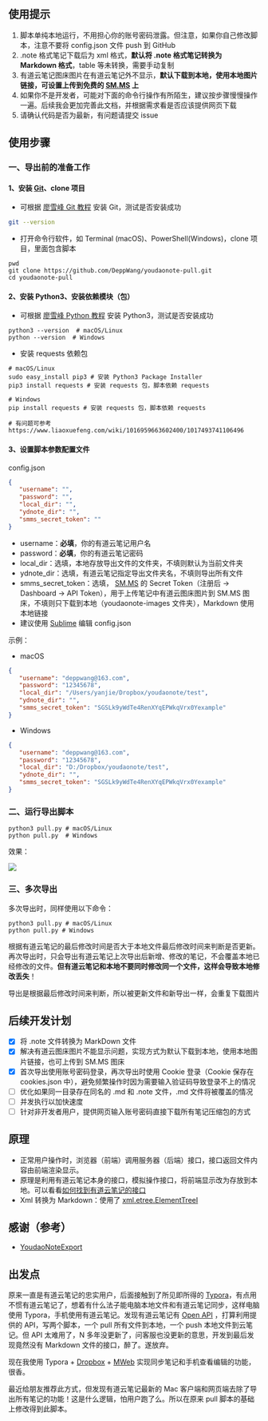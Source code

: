 ## 使用提示

1. 脚本单纯本地运行，不用担心你的账号密码泄露。但注意，如果你自己修改脚本，注意不要将 config.json 文件 push 到 GitHub
2. .note 格式笔记下载后为 xml 格式，**默认将 .note 格式笔记转换为 Markdown 格式**，table 等未转换，需要手动复制
3. 有道云笔记图床图片在有道云笔记外不显示，**默认下载到本地，使用本地图片链接，可设置上传到免费的 [SM.MS](https://sm.ms) 上**
4. 如果你不是开发者，可能对下面的命令行操作有所陌生，建议按步骤慢慢操作一遍。后续我会更加完善此文档，并根据需求看是否应该提供网页下载
6. 请确认代码是否为最新，有问题请提交 issue

## 使用步骤

<!--针对普通用户-->

### 一、导出前的准备工作

#### 1、安装  [Git](https://git-scm.com/downloads)、clone 项目

- 可根据 [廖雪峰 Git 教程](https://www.liaoxuefeng.com/wiki/896043488029600/896067074338496) 安装 Git，测试是否安装成功

```sh
git --version
```

- 打开命令行软件，如 Terminal (macOS)、PowerShell(Windows)，clone 项目，里面包含脚本

```shell
pwd
git clone https://github.com/DeppWang/youdaonote-pull.git
cd youdaonote-pull
```

#### 2、安装 Python3、安装依赖模块（包）

- 可根据 [廖雪峰 Python 教程](https://www.liaoxuefeng.com/wiki/1016959663602400/1016959856222624) 安装 Python3，测试是否安装成功

```shell
python3 --version  # macOS/Linux
python --version  # Windows
```

- 安装 requests 依赖包

```shell
# macOS/Linux
sudo easy_install pip3 # 安装 Python3 Package Installer
pip3 install requests # 安装 requests 包，脚本依赖 requests
```

```shell
# Windows
pip install requests # 安装 requests 包，脚本依赖 requests

# 有问题可参考 https://www.liaoxuefeng.com/wiki/1016959663602400/1017493741106496
```

#### 3、设置脚本参数配置文件

config.json

```json
{
   "username": "",
   "password": "",
   "local_dir": "",
   "ydnote_dir": "",
   "smms_secret_token": ""
}
```

* username：**必填**，你的有道云笔记用户名
* password：**必填**，你的有道云笔记密码
* local_dir：选填，本地存放导出文件的文件夹，不填则默认为当前文件夹
* ydnote_dir：选填，有道云笔记指定导出文件夹名，不填则导出所有文件
* smms_secret_token：选填， [SM.MS](https://sm.ms) 的 Secret Token（注册后 -> Dashboard -> API Token），用于上传笔记中有道云图床图片到 SM.MS 图床，不填则只下载到本地（youdaonote-images 文件夹），Markdown 使用本地链接
* 建议使用 [Sublime](https://www.sublimetext.com/3) 编辑 config.json

示例：

- macOS

```json
{
   "username": "deppwang@163.com",
   "password": "12345678",
   "local_dir": "/Users/yanjie/Dropbox/youdaonote/test",
   "ydnote_dir": "",
   "smms_secret_token": "SGSLk9yWdTe4RenXYqEPWkqVrx0Yexample"
}
```

- Windows

```json
{
   "username": "deppwang@163.com",
   "password": "12345678",
   "local_dir": "D:/Dropbox/youdaonote/test",
   "ydnote_dir": "",
   "smms_secret_token": "SGSLk9yWdTe4RenXYqEPWkqVrx0Yexample"
}
```

###  二、运行导出脚本

```shell
python3 pull.py # macOS/Linux
python pull.py  # Windows
```

效果：

![](https://deppwang.oss-cn-beijing.aliyuncs.com/blog/2020-06-09-130325.jpg)

<!--[](https://deppwang.oss-cn-beijing.aliyuncs.com/blog/2020-06-07-140101.jpg)-->

### 三、多次导出

多次导出时，同样使用以下命令：

```shell
python3 pull.py # macOS/Linux
python pull.py # Windows
```

根据有道云笔记的最后修改时间是否大于本地文件最后修改时间来判断是否更新。再次导出时，只会导出有道云笔记上次导出后新增、修改的笔记，不会覆盖本地已经修改的文件。**但有道云笔记和本地不要同时修改同一个文件，这样会导致本地修改丢失**！

导出是根据最后修改时间来判断，所以被更新文件和新导出一样，会重复下载图片

## 后续开发计划

- [x] 将 .note 文件转换为 MarkDown 文件
- [x] 解决有道云图床图片不能显示问题，实现方式为默认下载到本地，使用本地图片链接，也可上传到 SM.MS 图床
- [x] 首次导出使用账号密码登录，再次导出时使用 Cookie 登录（Cookie 保存在 cookies.json 中），避免频繁操作时因为需要输入验证码导致登录不上的情况
- [ ] 优化如果同一目录存在同名的 .md 和 .note 文件，.md 文件将被覆盖的情况
- [ ] 并发执行以加快速度
- [ ] 针对非开发者用户，提供网页输入账号密码直接下载所有笔记压缩包的方式

## 原理

- 正常用户操作时，浏览器（前端）调用服务器（后端）接口，接口返回文件内容由前端渲染显示。
- 原理是利用有道云笔记本身的接口，模拟操作接口，将前端显示改为存放到本地。可以看看[如何找到有道云笔记的接口](https://depp.wang/2020/06/11/how-to-find-the-api-of-a-website-eg-note-youdao-com)
- Xml 转换为 Markdown：使用了 [xml.etree.ElementTreeI](http://docs.python.org/3.7/library/xml.etree.elementtree.html)

## 感谢（参考）

- [YoudaoNoteExport](https://github.com/wesley2012/YoudaoNoteExport)

## 出发点

原来一直是有道云笔记的忠实用户，后面接触到了所见即所得的 [Typora](https://typora.io/)，有点用不惯有道云笔记了，想着有什么法子能电脑本地文件和有道云笔记同步，这样电脑使用 Typora，手机使用有道云笔记。发现有道云笔记有 [Open API](http://note.youdao.com/open/developguide.html) ，打算利用提供的 API，写两个脚本，一个 pull 所有文件到本地，一个 push 本地文件到云笔记。但 API 太难用了，N 多年没更新了，问客服也没更新的意思，开发到最后发现竟然没有 Markdown 文件的接口，醉了。遂放弃。

现在我使用 Typora + [Dropbox](https://www.dropbox.com/) + [MWeb](https://www.mweb.im/) 实现同步笔记和手机查看编辑的功能，很香。

最近给朋友推荐此方式，但发现有道云笔记最新的 Mac 客户端和网页端去除了导出所有笔记的功能！这是什么逻辑，怕用户跑了么。所以在原来 pull 脚本的基础上修改得到此脚本。
